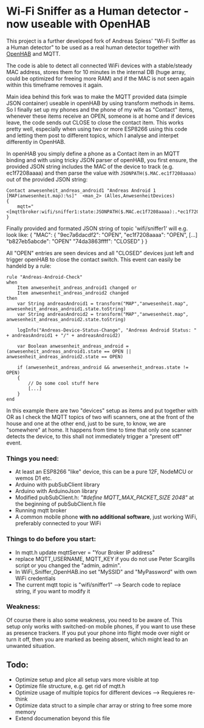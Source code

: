# Wi-Fi Sniffer as a Human detector - now useable with OpenHAB

This project is a further developed fork of Andreas Spiess' "Wi-Fi Sniffer as a Human detector" to be used as a real human detector together with [OpenHAB](http://openhab.org) and MQTT.

The code is able to detect all connected WiFi devices with a stable/steady MAC address, stores them for 10 minutes in the internal DB (huge array, could be optimized for freeing more RAM) and if the MAC is not seen again within this timeframe removes it again.

Main idea behind this fork was to make the MQTT provided data (simple JSON container) useable in openHAB by using transform methods in items. So I finally set up my phones and the phone of my wife as "Contact" items, whenever these items receive an OPEN, someone is at home and if devices leave, the code sends out CLOSE to close the contact item. This works pretty well, especially when using two or more ESP8266 using this code and letting them post to different topics, which I analyse and interpet differently in OpenHAB.

In openHAB you simply define a phone as a Contact item in an MQTT binding and with using tricky JSON parser of openHAB, you first ensure, the provided JSON string includes the MAC of the device to track (e.g. ec1f7208aaaa) and then parse the value with `JSONPATH($.MAC.ec1f7208aaaa)` out of the provided JSON string:

    Contact anwesenheit_andreas_android1 "Andreas Android 1 [MAP(anwesenheit.map):%s]"  <man_2> (Alles,AnwesenheitDevices)
    {
        mqtt="<[mqttbroker:wifi/sniffer1:state:JSONPATH($.MAC.ec1f7208aaaa):.*ec1f7208aaaa.*]"
    }

Finally provided and formated JSON string of topic 'wifi/sniffer1' will e.g. look like:
    {
        "MAC": {
            "9ec7a6dacdf2": "OPEN",
            "ec1f7208aaaa": "OPEN",
            [...]
            "b827eb5abcde": "OPEN"
            "74da3863ffff": "CLOSED"
        }
    }

All "OPEN" entries are seen devices and all "CLOSED" devices just left and trigger openHAB to close the contact switch. This event can easily be handeld by a rule:

    rule "Andreas-Android-Check"
    when
        Item anwesenheit_andreas_android1 changed or
        Item anwesenheit_andreas_android2 changed
    then    
        var String andreasAndroid1 = transform("MAP","anwesenheit.map", anwesenheit_andreas_android1.state.toString)
        var String andreasAndroid2 = transform("MAP","anwesenheit.map", anwesenheit_andreas_android2.state.toString)

        logInfo("Andreas-Device-Status-Change", "Andreas Android Status: " + andreasAndroid1 + "/" + andreasAndroid2)

        var Boolean anwesenheit_andreas_android = (anwesenheit_andreas_android1.state == OPEN || anwesenheit_andreas_android2.state == OPEN)

        if (anwesenheit_andreas_android && anwesenheit_andreas.state != OPEN)
        {
            // Do some cool stuff here
            [...]
        }
    end

In this example there are two "devices" setup as items and put together with OR as I check the MQTT topics of two wifi scanners, one at the front of the house and one at the other end, just to be sure, to know, we are "somewhere" at home. It happens from time to time that only one scanner detects the device, to this shall not immediately trigger a "present off" event.

### Things you need:
- At least an ESP8266 "like" device, this can be a pure 12F, NodeMCU or wemos D1 etc.
- Arduino with pubSubClient library
- Arduino with ArduinoJson library
- Modified pubSubClient.h: *"#define MQTT_MAX_PACKET_SIZE 2048"* at the beginning of pubSubClient.h file
- Running mqtt broker
- A common mobile phone **with no additional software**, just working WiFi, preferably connected to your WiFi

### Things to do before you start:
- In mqtt.h update mqttServer = "Your Broker IP address"
- replace MQTT_USERNAME, MQTT_KEY if you do not use Peter Scargills script or you changed the "admin, admin".
- In WiFi_Sniffer_OpenHAB.ino set "MySSID" and "MyPassword" with own WiFi credentials
- The current mqtt topic is "wifi/sniffer1" --> Search code to replace string, if you want to modify it

### Weakness:
Of course there is also some weakness, you need to be aware of. This setup only works with switched-on mobile phones, if you want to use these as presence trackers. If you put your phone into flight mode over night or turn it off, then you are marked as beeing absent, which might lead to an unwanted situation.


## Todo:
- Optimize setup and plce all setup vars more visible at top
- Optimize file structure, e.g. get rid of mqtt.h
- Optimize usage of multiple topics for different devices --> Requieres re-think
- Optimize data struct to a simple char array or string to free some more memory
- Extend documenation beyond this file
